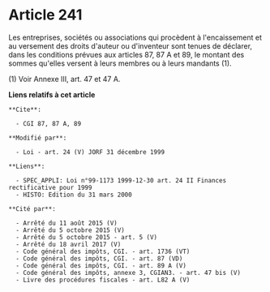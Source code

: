 # Article 241

Les entreprises, sociétés ou associations qui procèdent à l'encaissement et au versement des droits d'auteur ou d'inventeur
sont tenues de déclarer, dans les conditions prévues aux articles 87, 87 A et 89, le montant des sommes qu'elles versent à
leurs membres ou à leurs mandants (1).

(1) Voir Annexe III, art. 47 et 47 A.

**Liens relatifs à cet article**

	**Cite**:

	  - CGI 87, 87 A, 89

	**Modifié par**:

	  - Loi - art. 24 (V) JORF 31 décembre 1999

	**Liens**:

	  - SPEC_APPLI: Loi n°99-1173 1999-12-30 art. 24 II Finances rectificative pour 1999
	  - HISTO: Edition du 31 mars 2000

	**Cité par**:

	  - Arrêté du 11 août 2015 (V)
	  - Arrêté du 5 octobre 2015 (V)
	  - Arrêté du 5 octobre 2015 - art. 5 (V)
	  - Arrêté du 18 avril 2017 (V)
	  - Code général des impôts, CGI. - art. 1736 (VT)
	  - Code général des impôts, CGI. - art. 87 (VD)
	  - Code général des impôts, CGI. - art. 89 A (V)
	  - Code général des impôts, annexe 3, CGIAN3. - art. 47 bis (V)
	  - Livre des procédures fiscales - art. L82 A (V)
